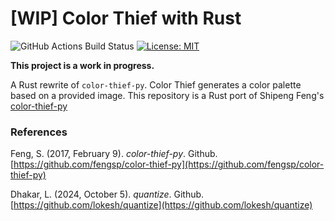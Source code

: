 # [WIP] Color Thief with Rust

![GitHub Actions Build Status](https://github.com/nedsantiago/color-thief-rs/actions/workflows/rust.yml/badge.svg)
[![License: MIT](https://img.shields.io/badge/License-MPL_2.0-red.svg)](https://www.mozilla.org/en-US/MPL/2.0/)

**This project is a work in progress.**

A Rust rewrite of `color-thief-py`. Color Thief generates a color palette based on a provided image. This repository is a Rust port of Shipeng Feng's [color-thief-py](https://github.com/fengsp/color-thief-py)

### References

Feng, S. (2017, February 9). *color-thief-py*. Github. [https://github.com/fengsp/color-thief-py](https://github.com/fengsp/color-thief-py)

Dhakar, L. (2024, October 5). *quantize*. Github. [https://github.com/lokesh/quantize](https://github.com/lokesh/quantize)
